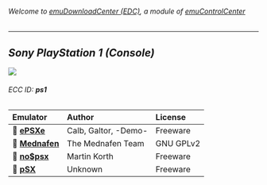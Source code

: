 ###### Welcome to [emuDownloadCenter (EDC)](https://github.com/PhoenixInteractiveNL/emuDownloadCenter/wiki/), a module of [emuControlCenter](https://github.com/PhoenixInteractiveNL/emuControlCenter/wiki/)
***
## _Sony PlayStation 1 (Console)_
![](https://raw.githubusercontent.com/wiki/PhoenixInteractiveNL/emuDownloadCenter/images_platform/ecc_ps1_teaser.png)
###### ECC ID: **ps1**

| Emulator   | Author      | License     |
|:-----------|:------------|:------------|
| :file_folder: [**ePSXe**](https://github.com/PhoenixInteractiveNL/emuDownloadCenter/wiki/Emulator-epsxe#menu) | Calb, Galtor, -Demo- | Freeware |
| :file_folder: [**Mednafen**](https://github.com/PhoenixInteractiveNL/emuDownloadCenter/wiki/Emulator-mednafen#menu) | The Mednafen Team | GNU GPLv2 |
| :file_folder: [**no$psx**](https://github.com/PhoenixInteractiveNL/emuDownloadCenter/wiki/Emulator-nopsx#menu) | Martin Korth | Freeware |
| :file_folder: [**pSX**](https://github.com/PhoenixInteractiveNL/emuDownloadCenter/wiki/Emulator-psx#menu) | Unknown | Freeware |
